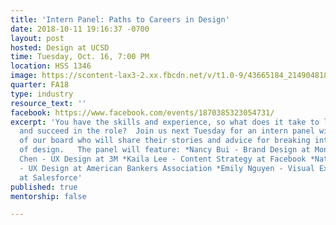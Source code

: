 ```yaml
---
title: 'Intern Panel: Paths to Careers in Design'
date: 2018-10-11 19:16:37 -0700
layout: post
hosted: Design at UCSD
time: Tuesday, Oct. 16, 7:00 PM
location: HSS 1346
image: https://scontent-lax3-2.xx.fbcdn.net/v/t1.0-9/43665184_2149048182002308_4683797827837493248_n.jpg?_nc_cat=111&oh=c5d63fbaa714782ac3b4417513b75dd0&oe=5C59189B
quarter: FA18
type: industry
resource_text: ''
facebook: https://www.facebook.com/events/1870385323054731/
excerpt: 'You have the skills and experience, so what does it take to land that internship
  and succeed in the role?  Join us next Tuesday for an intern panel with members
  of our board who will share their stories and advice for breaking into the field
  of design.   The panel will feature: *Nancy Bui - Brand Design at MongoDB *Steven
  Chen - UX Design at 3M *Kaila Lee - Content Strategy at Facebook *Nathan Mansur
  - UX Design at American Bankers Association *Emily Nguyen - Visual Experience Design
  at Salesforce'
published: true
mentorship: false

---
```

